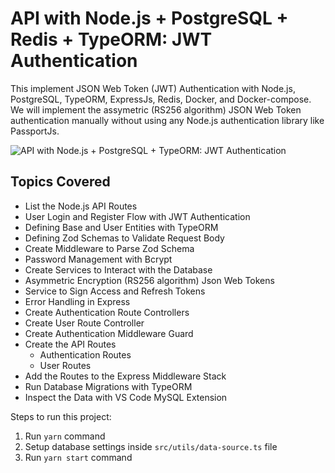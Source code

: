 # API with Node.js + PostgreSQL + Redis + TypeORM: JWT Authentication

This implement JSON Web Token (JWT) Authentication with Node.js, PostgreSQL,
TypeORM, ExpressJs, Redis, Docker, and Docker-compose. We will implement the
assymetric (RS256 algorithm) JSON Web Token authentication manually without
using any Node.js authentication library like PassportJs.

![API with Node.js + PostgreSQL + TypeORM: JWT Authentication](https://res.cloudinary.com/dyxgn1seq/image/upload/v1686494333/github/express_typeorm_ljnc1s.webp)

## Topics Covered

-  List the Node.js API Routes
-  User Login and Register Flow with JWT Authentication
-  Defining Base and User Entities with TypeORM
-  Defining Zod Schemas to Validate Request Body
-  Create Middleware to Parse Zod Schema
-  Password Management with Bcrypt
-  Create Services to Interact with the Database
-  Asymmetric Encryption (RS256 algorithm) Json Web Tokens
-  Service to Sign Access and Refresh Tokens
-  Error Handling in Express
-  Create Authentication Route Controllers
-  Create User Route Controller
-  Create Authentication Middleware Guard
-  Create the API Routes
   -  Authentication Routes
   -  User Routes
-  Add the Routes to the Express Middleware Stack
-  Run Database Migrations with TypeORM
-  Inspect the Data with VS Code MySQL Extension

Steps to run this project:

1. Run `yarn` command
2. Setup database settings inside `src/utils/data-source.ts` file
3. Run `yarn start` command
